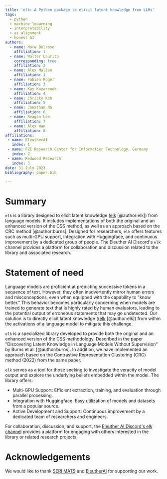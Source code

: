 ```yaml
---
title: 'elk: A Python package to elicit latent knowledge from LLMs'
tags:
  - python
  - machine leaarning
  - interpretability
  - ai alignment
  - honest AI
authors:
  - name: Nora Belrose
    affiliation: 1 
  - name: Walter Laurito
    corresponding: true
    affiliation: 2
  - name: Alex Mallen
    affiliation: 1
  - name: Fabien Roger
    affiliation: 3
  - name: Kay Kozaronek
    affiliation: 4
  - name: Christy Koh
    affiliation: 5
  - name: Jonathan NG
    affiliation: 6
  - name: Reagan Lee
    affiliation: 7
  - name: Alex Wan
    affiliation: 8
affiliations:
 - name: EleutherAI
   index: 1
 - name: FZI Research Center for Information Technology, Germany
   index: 2
 - name: Redwood Research
   index: 3
date: 31 July 2023
bibliography: paper.bib

---
```


# Summary

`elk` is a library designed to elicit latent knowledge ([elk](`https://docs.google.com/document/d/1WwsnJQstPq91_Yh-Ch2XRL8H_EpsnjrC1dwZXR37PC8/`) [@author:elk]) from language models. It includes implementations of both the original and an enhanced version of the CSS method, as well as an approach based on the CRC method [@author:burns]. Designed for researchers, `elk` offers features such as multi-GPU support, integration with Huggingface, and continuous improvement by a dedicated group of people. The Eleuther AI Discord's `elk` channel provides a platform for collaboration and discussion related to the library and associated research.

# Statement of need

Language models are proficient at predicting successive tokens in a sequence of text. However, they often inadvertently mirror human errors and misconceptions, even when equipped with the capability to "know better." This behavior becomes particularly concerning when models are trained to generate text that is highly rated by human evaluators, leading to the potential output of erroneous statements that may go undetected. Our solution is to directly elicit latent knowledge (([elk](`https://docs.google.com/document/d/1WwsnJQstPq91_Yh-Ch2XRL8H_EpsnjrC1dwZXR37PC8/edit`) [@author:elk]) from within the activations of a language model to mitigate this challenge.

`elk` is a specialized library developed to provide both the original and an enhanced version of the CSS methodology. Described in the paper "Discovering Latent Knowledge in Language Models Without Supervision" by Burns et al. [@author:burns]. In addition, we have implemented an approach based on the Contrastive Representation Clustering (CRC) method (2022) from the same paper.

`elk` serves as a tool for those seeking to investigate the veracity of model output and explore the underlying beliefs embedded within the model. The library offers:

- Multi-GPU Support: Efficient extraction, training, and evaluation through parallel processing.
- Integration with Huggingface: Easy utilization of models and datasets from a popular source.
- Active Development and Support: Continuous improvement by a dedicated team of researchers and engineers.

For collaboration, discussion, and support, the [Eleuther AI Discord's elk channel](https://discord.com/channels/729741769192767510/1070194752785489991) provides a platform for engaging with others interested in the library or related research projects.

# Acknowledgements
We would like to thank [SERI MATS](https://www.serimats.org/) and [EleutherAI](https://www.eleuther.ai/) for supporting our work.